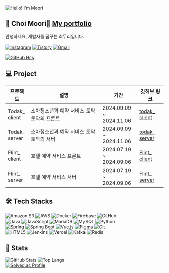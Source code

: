 ![Hello! I'm Moori](https://capsule-render.vercel.app/api?type=soft&color=gradient&height=120&text=Hello!%20I'm%20Moori&animation=fadeIn&fontColor=ffffff&fontSize=50)

## 🌱 Choi Moori👋 [My portfolio](http://www.moori98.shop)
안녕하세요, 개발자를 꿈꾸는 최무리입니다.<br><br>
[![Instagram](https://img.shields.io/badge/Instagram-E4405F?style=flat-square&logo=Instagram&logoColor=white)](https://www.instagram.com/moori_choi/)
[![Tistory](https://img.shields.io/badge/Tistory-000000?style=flat-square&logo=Tistory&logoColor=white)](https://moori-ch.tistory.com)
[![Gmail](https://img.shields.io/badge/Gmail-EA4335?style=flat-square&logo=Gmail&logoColor=white)](mailto:anflwkd@gmail.com)

[![GitHub Hits](https://hits.seeyoufarm.com/api/count/incr/badge.svg?url=https%3A%2F%2Fgithub.com%2FChoi-Moori%2F&count_bg=%23000000&title_bg=%23000000&icon=github.svg&icon_color=%23FFFFFF&title=GitHub&edge_flat=false)](https://github.com/Choi-Moori)

## 💻 Project

| 프로젝트      | 설명               | 기간 | 깃허브 링크|
| ------------- | ------------------ | ------- | --------|
| Todak_<br>client | 소아청소년과 예약 서비스 토닥토닥의 프론트 | 2024.09.09 ~<br> 2024.11.06 | [todak_<br>client](https://github.com/Todak-Padak/TodakTodak_frontend) |
| Todak_<br>server | 소아청소년과 예약 서비스 토닥토닥의 서버 | 2024.09.09 ~<br> 2024.11.06 | [todak_<br>server](https://github.com/Todak-Padak/TodakTodak_backend) |
| Flint_<br>client | 호텔 예약 서비스 프론트 | 2024.07.19 ~<br> 2024.09.06 | [Flint_<br>client](https://github.com/Hong-Company/Flint_Hotel_FrontEnd) |
| Flint_<br>server | 호텔 예약 서비스 서버 | 2024.07.19 ~<br> 2024.09.06 | [Flint_<br>server](https://github.com/Hong-Company/Flint_Hotel_Backend) |

## 🛠️ Tech Stacks

![Amazon S3](https://img.shields.io/badge/Amazon%20S3-569A31?style=flat-square&logo=Amazon%20S3&logoColor=white)
![AWS](https://img.shields.io/badge/Amazon%20AWS-232F3E?style=flat-square&logo=Amazon%20AWS&logoColor=white)
![Docker](https://img.shields.io/badge/Docker-2496ED?style=flat-square&logo=Docker&logoColor=white)
![Firebase](https://img.shields.io/badge/Firebase-FFCA28?style=flat-square&logo=Firebase&logoColor=white)
![GitHub](https://img.shields.io/badge/Github-181717?style=flat-square&logo=Github&logoColor=white)  
![Java](https://img.shields.io/badge/Java-007396?style=flat-square&logo=Java&logoColor=white)
![JavaScript](https://img.shields.io/badge/JavaScript-F7DF1E?style=flat-square&logo=JavaScript&logoColor=white)
![MariaDB](https://img.shields.io/badge/MariaDB-003545?style=flat-square&logo=MariaDB&logoColor=white)
![MySQL](https://img.shields.io/badge/MySQL-4479A1?style=flat-square&logo=MySQL&logoColor=white)
![Python](https://img.shields.io/badge/Python-3776AB?style=flat-square&logo=Python&logoColor=white)  
![Spring](https://img.shields.io/badge/Spring-6DB33F?style=flat-square&logo=Spring&logoColor=white)
![Spring Boot](https://img.shields.io/badge/Spring%20Boot-6DB33F?style=flat-square&logo=Spring%20Boot&logoColor=white)
![Vue.js](https://img.shields.io/badge/Vue.js-4FC08D?style=flat-square&logo=Vue.js&logoColor=white)
![Figma](https://img.shields.io/badge/Figma-F24E1E?style=flat-square&logo=Figma&logoColor=white)
![Git](https://img.shields.io/badge/Git-F05032?style=flat-square&logo=Git&logoColor=white)  
![HTML5](https://img.shields.io/badge/HTML5-E34F26?style=flat-square&logo=HTML5&logoColor=white)
![Jenkins](https://img.shields.io/badge/Jenkins-D24939?style=flat-square&logo=Jenkins&logoColor=white)
![Vercel](https://img.shields.io/badge/Vercel-000000?style=flat-square&logo=Vercel&logoColor=white)
![Kafka](https://img.shields.io/badge/Kafka-231F20?style=flat-square&logo=Apache%20Kafka&logoColor=white)
![Redis](https://img.shields.io/badge/Redis-DC382D?style=flat-square&logo=Redis&logoColor=white)

## 🏅 Stats

![GitHub Stats](https://github-readme-stats.vercel.app/api?username=Choi-Moori&bg_color=180,000000,&title_color=000000&text_color=000000)
![Top Langs](https://github-readme-stats.vercel.app/api/top-langs/?username=Choi-Moori&layout=compact&bg_color=180,000000,&title_color=000000&text_color=000000)  
[![Solved.ac Profile](http://mazassumnida.wtf/api/v2/generate_badge?boj=chlanfl)](https://solved.ac/chlanfl/)
